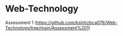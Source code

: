 # Web-Technology

Assessment 1 (https://github.com/kshitizbca076/Web-Technology/tree/main/Assessment%201)
